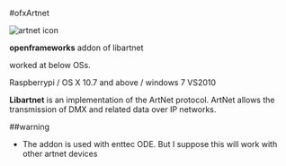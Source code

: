 #ofxArtnet

![artnet icon](http://www.enttec.com/img/ode/angle_small.jpg)


**openframeworks** addon of libartnet

worked at below OSs.

Raspberrypi / 
OS X 10.7 and above / 
windows 7 VS2010

**Libartnet** is an implementation of the ArtNet protocol. ArtNet allows the
transmission of DMX and related data over IP networks.

##warning
* The addon is used with enttec ODE. But I suppose this will work with other artnet devices

